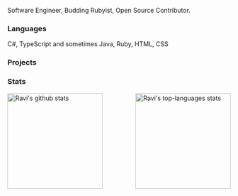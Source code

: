 Software Engineer, Budding Rubyist, Open Source Contributor.

### Languages

C#, TypeScript and sometimes Java, Ruby, HTML, CSS

### Projects

[NHibernate Mapping Generator]: https://github.com/rvrn22/nmg

<!--
**rvrn22/rvrn22** is a ✨ _special_ ✨ repository because its `README.md` (this file) appears on your GitHub profile.

Here are some ideas to get you started:

- 🔭 I’m currently working on ...
- 🌱 I’m currently learning ...
- 👯 I’m looking to collaborate on ...
- 🤔 I’m looking for help with ...
- 💬 Ask me about ...
- 📫 How to reach me: ...
- 😄 Pronouns: ...
- ⚡ Fun fact: ...
-->

### Stats

<div>
  <img align="left" height="215em" alt="Ravi's github stats" src="https://github-readme-stats.vercel.app/api?username=rvrn22&theme=chartreuse-dark&show_icons=true" />
  <img align="right" height="215em" alt="Ravi's top-languages stats" src="https://github-readme-stats.vercel.app/api/top-langs/?username=rvrn22&theme=chartreuse-dark" />
</div>
